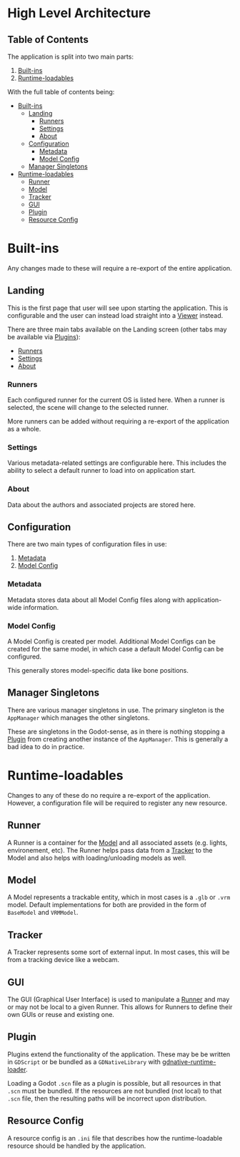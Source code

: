 # High Level Architecture <!-- omit in toc -->

## Table of Contents <!-- omit in toc -->

The application is split into two main parts:

1. [Built-ins](#built-ins)
2. [Runtime-loadables](#runtime-loadables)

With the full table of contents being:

- [Built-ins](#built-ins)
  - [Landing](#landing)
    - [Runners](#runners)
    - [Settings](#settings)
    - [About](#about)
  - [Configuration](#configuration)
    - [Metadata](#metadata)
    - [Model Config](#model-config)
  - [Manager Singletons](#manager-singletons)
- [Runtime-loadables](#runtime-loadables)
  - [Runner](#runner)
  - [Model](#model)
  - [Tracker](#tracker)
  - [GUI](#gui)
  - [Plugin](#plugin)
  - [Resource Config](#resource-config)

# Built-ins
Any changes made to these will require a re-export of the entire application.

## Landing
This is the first page that user will see upon starting the application. This is configurable and the
user can instead load straight into a [Viewer](#viewer) instead.

There are three main tabs available on the Landing screen (other tabs may be available via [Plugins](#plugins)):

- [Runners](#runners)
- [Settings](#settings)
- [About](#about)

### Runners
Each configured runner for the current OS is listed here. When a runner is selected, the scene will
change to the selected runner.

More runners can be added without requiring a re-export of the application as a whole.

### Settings
Various metadata-related settings are configurable here. This includes the ability to select a default runner
to load into on application start.

### About
Data about the authors and associated projects are stored here.

## Configuration
There are two main types of configuration files in use:

1. [Metadata](#metadata)
2. [Model Config](#model-config)

### Metadata
Metadata stores data about all Model Config files along with application-wide information.

### Model Config
A Model Config is created per model. Additional Model Configs can be created for the same model, in which case a default Model Config can be configured.

This generally stores model-specific data like bone positions.

## Manager Singletons
There are various manager singletons in use. The primary singleton is the `AppManager` which manages the other
singletons.

These are singletons in the Godot-sense, as in there is nothing stopping a [Plugin](#plugin) from creating
another instance of the `AppManager`. This is generally a bad idea to do in practice.

# Runtime-loadables
Changes to any of these do no require a re-export of the application. However, a configuration file will
be required to register any new resource.

## Runner
A Runner is a container for the [Model](#model) and all associated assets (e.g. lights, environement, etc).
The Runner helps pass data from a [Tracker](#tracker) to the Model and also helps with loading/unloading
models as well.

## Model
A Model represents a trackable entity, which in most cases is a `.glb` or `.vrm` model. Default implementations
for both are provided in the form of `BaseModel` and `VRMModel`.

## Tracker
A Tracker represents some sort of external input. In most cases, this will be from a tracking device like
a webcam.

## GUI
The GUI (Graphical User Interface) is used to manipulate a [Runner](#runner) and may or may not be local to
a given Runner. This allows for Runners to define their own GUIs or reuse and existing one.

## Plugin
Plugins extend the functionality of the application. These may be be written in `GDScript` or be bundled
as a `GDNativeLibrary` with [gdnative-runtime-loader](https://github.com/you-win/gdnative-runtime-loader).

Loading a Godot `.scn` file as a plugin is possible, but all resources in that `.scn` must be bundled.
If the resources are not bundled (not local) to that `.scn` file, then the resulting paths will be incorrect
upon distribution.

## Resource Config
A resource config is an `.ini` file that describes how the runtime-loadable resource should be handled
by the application.
